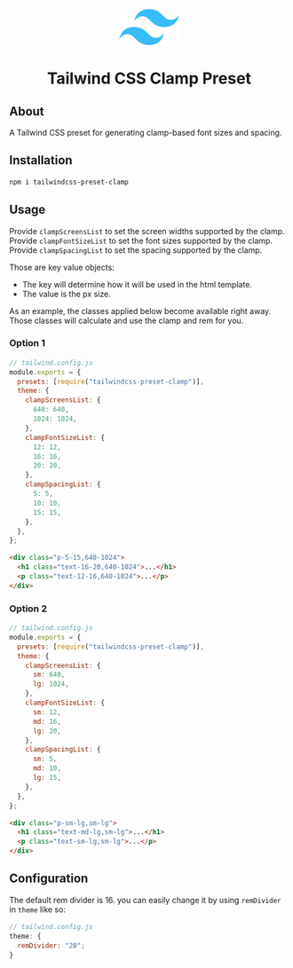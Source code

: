 <div align="center">
  <img src="https://raw.githubusercontent.com/maizzle/tailwindcss-preset-email/HEAD/.github/tailwindcss-mark.svg" alt="Tailwind CSS" width="108" height="66">
  <h1>Tailwind CSS Clamp Preset</h1>
</div>

## About

A Tailwind CSS preset for generating clamp-based font sizes and spacing.

## Installation

```bash
npm i tailwindcss-preset-clamp
```

## Usage

Provide `clampScreensList` to set the screen widths supported by the clamp.
Provide `clampFontSizeList` to set the font sizes supported by the clamp.
Provide `clampSpacingList` to set the spacing supported by the clamp.

Those are key value objects:

- The key will determine how it will be used in the html template.
- The value is the px size.

As an example, the classes applied below become available right away.
Those classes will calculate and use the clamp and rem for you.

### Option 1

```js
// tailwind.config.js
module.exports = {
  presets: [require("tailwindcss-preset-clamp")],
  theme: {
    clampScreensList: {
      640: 640,
      1024: 1024,
    },
    clampFontSizeList: {
      12: 12,
      16: 16,
      20: 20,
    },
    clampSpacingList: {
      5: 5,
      10: 10,
      15: 15,
    },
  },
};
```

```html
<div class="p-5-15,640-1024">
  <h1 class="text-16-20,640-1024">...</h1>
  <p class="text-12-16,640-1024">...</p>
</div>
```

### Option 2

```js
// tailwind.config.js
module.exports = {
  presets: [require("tailwindcss-preset-clamp")],
  theme: {
    clampScreensList: {
      sm: 640,
      lg: 1024,
    },
    clampFontSizeList: {
      sm: 12,
      md: 16,
      lg: 20,
    },
    clampSpacingList: {
      sm: 5,
      md: 10,
      lg: 15,
    },
  },
};
```

```html
<div class="p-sm-lg,sm-lg">
  <h1 class="text-md-lg,sm-lg">...</h1>
  <p class="text-sm-lg,sm-lg">...</p>
</div>
```

## Configuration

The default rem divider is 16.
you can easily change it by using `remDivider` in `theme` like so:

```js
// tailwind.config.js
theme: {
  remDivider: "20";
}
```
